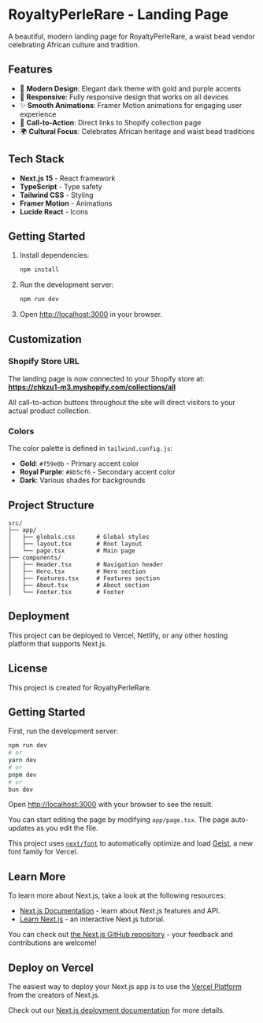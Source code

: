 # RoyaltyPerleRare - Landing Page

A beautiful, modern landing page for RoyaltyPerleRare, a waist bead vendor celebrating African culture and tradition.

## Features

- 🎨 **Modern Design**: Elegant dark theme with gold and purple accents
- 📱 **Responsive**: Fully responsive design that works on all devices
- ✨ **Smooth Animations**: Framer Motion animations for engaging user experience
- 🎯 **Call-to-Action**: Direct links to Shopify collection page
- 🌍 **Cultural Focus**: Celebrates African heritage and waist bead traditions

## Tech Stack

- **Next.js 15** - React framework
- **TypeScript** - Type safety
- **Tailwind CSS** - Styling
- **Framer Motion** - Animations
- **Lucide React** - Icons

## Getting Started

1. Install dependencies:
   ```bash
   npm install
   ```

2. Run the development server:
   ```bash
   npm run dev
   ```

3. Open [http://localhost:3000](http://localhost:3000) in your browser.

## Customization

### Shopify Store URL
The landing page is now connected to your Shopify store at:
**https://chkzu1-m3.myshopify.com/collections/all**

All call-to-action buttons throughout the site will direct visitors to your actual product collection.

### Colors
The color palette is defined in `tailwind.config.js`:
- **Gold**: `#f59e0b` - Primary accent color
- **Royal Purple**: `#8b5cf6` - Secondary accent color
- **Dark**: Various shades for backgrounds

## Project Structure

```
src/
├── app/
│   ├── globals.css      # Global styles
│   ├── layout.tsx       # Root layout
│   └── page.tsx         # Main page
├── components/
│   ├── Header.tsx       # Navigation header
│   ├── Hero.tsx         # Hero section
│   ├── Features.tsx     # Features section
│   ├── About.tsx        # About section
│   └── Footer.tsx       # Footer
```

## Deployment

This project can be deployed to Vercel, Netlify, or any other hosting platform that supports Next.js.

## License

This project is created for RoyaltyPerleRare.

## Getting Started

First, run the development server:

```bash
npm run dev
# or
yarn dev
# or
pnpm dev
# or
bun dev
```

Open [http://localhost:3000](http://localhost:3000) with your browser to see the result.

You can start editing the page by modifying `app/page.tsx`. The page auto-updates as you edit the file.

This project uses [`next/font`](https://nextjs.org/docs/app/building-your-application/optimizing/fonts) to automatically optimize and load [Geist](https://vercel.com/font), a new font family for Vercel.

## Learn More

To learn more about Next.js, take a look at the following resources:

- [Next.js Documentation](https://nextjs.org/docs) - learn about Next.js features and API.
- [Learn Next.js](https://nextjs.org/learn) - an interactive Next.js tutorial.

You can check out [the Next.js GitHub repository](https://github.com/vercel/next.js) - your feedback and contributions are welcome!

## Deploy on Vercel

The easiest way to deploy your Next.js app is to use the [Vercel Platform](https://vercel.com/new?utm_medium=default-template&filter=next.js&utm_source=create-next-app&utm_campaign=create-next-app-readme) from the creators of Next.js.

Check out our [Next.js deployment documentation](https://nextjs.org/docs/app/building-your-application/deploying) for more details.

